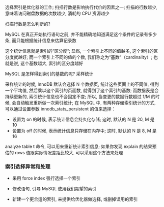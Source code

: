 选择索引是优化器的工作; 扫描行数是影响执行代价的因素之一; 扫描的行数越少, 意味着访问磁盘数据的次数越少, 消耗的 CPU 资源越少

扫描行数是怎么判断的?

MySQL 在真正开始执行语句之前, 并不能精确地知道满足这个条件的记录有多少条, 而只能根据统计信息来估算记录数

这个统计信息就是索引的“区分度”; 显然, 一个索引上不同的值越多, 这个索引的区分度就越好; 而一个索引上不同的值的个数, 我们称之为“基数”（cardinality）; 也就是说, 这个基数越大, 索引的区分度越好

MySQL 是怎样得到索引的基数的呢? 采样统计

采样统计的时候, InnoDB 默认会选择 N 个数据页, 统计这些页面上的不同值, 得到一个平均值, 然后乘以这个索引的页面数, 就得到了这个索引的基数; 而数据表是会持续更新的, 索引统计信息也不会固定不变; 所以, 当变更的数据行数超过 1/M 的时候, 会自动触发重新做一次索引统计; 在 MySQL 中, 有两种存储索引统计的方式, 可以通过设置参数 innodb_stats_persistent 的值来选择：

- 设置为 on 的时候, 表示统计信息会持久化存储; 这时, 默认的 N 是 20, M 是 10
- 设置为 off 的时候, 表示统计信息只存储在内存中; 这时, 默认的 N 是 8, M 是 16

analyze table t 命令, 可以用来重新统计索引信息; 如果你发现 explain 的结果预估的 rows 值跟实际情况差距比较大, 可以采用这个方法来处理

### 索引选择异常和处理

- 采用 force index 强行选择一个索引

- 修改语句, 引导 MySQL 使用我们期望的索引
- 新建一个更合适的索引, 来提供给优化器做选择, 或删掉误用的索引